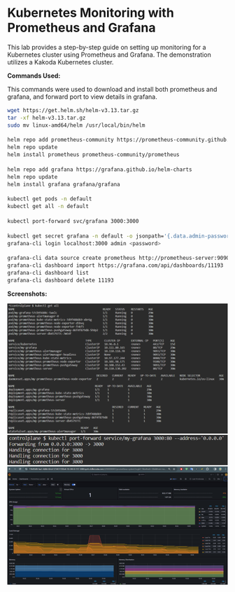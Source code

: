 # Kubernetes Monitoring with Prometheus and Grafana

This lab provides a step-by-step guide on setting up monitoring for a Kubernetes cluster using Prometheus and Grafana. The demonstration utilizes a Kakoda Kubernetes cluster.

**Commands Used:**

This commands were used to download and install both prometheus and grafana, and forward port to view details in grafana.

```bash
wget https://get.helm.sh/helm-v3.13.tar.gz
tar -xf helm-v3.13.tar.gz
sudo mv linux-amd64/helm /usr/local/bin/helm

helm repo add prometheus-community https://prometheus-community.github.io/helm-charts
helm repo update
helm install prometheus prometheus-community/prometheus

helm repo add grafana https://grafana.github.io/helm-charts
helm repo update
helm install grafana grafana/grafana

kubectl get pods -n default
kubectl get all -n default

kubectl port-forward svc/grafana 3000:3000

kubectl get secret grafana -n default -o jsonpath='{.data.admin-password}' | base64 -d
grafana-cli login localhost:3000 admin <password>

grafana-cli data source create prometheus http://prometheus-server:9090
grafana-cli dashboard import https://grafana.com/api/dashboards/11193
grafana-cli dashboard list
grafana-cli dashboard delete 11193
```

**Screenshots:**

![1](./images/1.png)
![2](./images/2.png)
![3](./images/3.png)